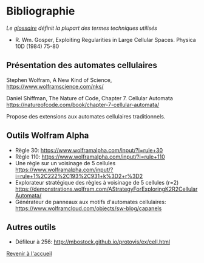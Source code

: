 # Bibliographie

_Le [glossaire](./glossaire.md) définit la plupart des termes techniques utilisés_

- R. Wm. Gosper, Exploiting Regularities in Large Cellular Spaces. Physica 10D (1984) 75-80

## Présentation des automates cellulaires

Stephen Wolfram, A New Kind of Science,
https://www.wolframscience.com/nks/

Daniel Shiffman, The Nature of Code, Chapter 7. Cellular Automata
https://natureofcode.com/book/chapter-7-cellular-automata/

Propose des extensions aux automates cellulaires traditionnels.

## Outils Wolfram Alpha

- Règle 30: https://www.wolframalpha.com/input/?i=rule+30
- Règle 110: https://www.wolframalpha.com/input/?i=rule+110
- Une règle sur un voisinage de 5 cellules
  https://www.wolframalpha.com/input/?i=rule+1%2C222%2C193%2C931+k%3D2+r%3D2
- Explorateur stratégique des règles à voisinage de 5 cellules (r=2)
  https://demonstrations.wolfram.com/AStrategyForExploringK2R2CellularAutomata/
- Générateur de panneaux aux motifs d'automates cellulaires:
  https://www.wolframcloud.com/objects/sw-blog/capanels

## Autres outils

- Défileur à 256: http://mbostock.github.io/protovis/ex/cell.html

[Revenir à l'accueil](.)
